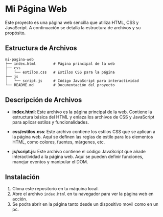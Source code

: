 # Mi Página Web

Este proyecto es una página web sencilla que utiliza HTML, CSS y JavaScript. A continuación se detalla la estructura de archivos y su propósito.

## Estructura de Archivos

```
mi-pagina-web
├── index.html        # Página principal de la web
├── css
│   └── estilos.css   # Estilos CSS para la página
├── js
│   └── script.js     # Código JavaScript para interactividad
└── README.md         # Documentación del proyecto
```

## Descripción de Archivos

- **index.html**: Este archivo es la página principal de la web. Contiene la estructura básica del HTML y enlaza los archivos de CSS y JavaScript para aplicar estilos y funcionalidades.

- **css/estilos.css**: Este archivo contiene los estilos CSS que se aplican a la página web. Aquí se definen las reglas de estilo para los elementos HTML, como colores, fuentes, márgenes, etc.

- **js/script.js**: Este archivo contiene el código JavaScript que añade interactividad a la página web. Aquí se pueden definir funciones, manejar eventos y manipular el DOM.

## Instalación

1. Clona este repositorio en tu máquina local.
2. Abre el archivo `index.html` en tu navegador para ver la página web en acción.
3. Se podra abrir en la página tanto desde un dispositivo movil como en un pc.
